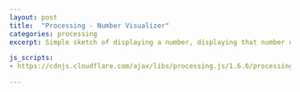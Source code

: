 ```yaml
---
layout: post
title:  "Processing - Number Visualizer"
categories: processing
excerpt: Simple sketch of displaying a number, displaying that number of boxes.

js_scripts:
- https://cdnjs.cloudflare.com/ajax/libs/processing.js/1.6.6/processing.js

---
```


<canvas data-processing-sources="number_visualizer.pde"></canvas>

